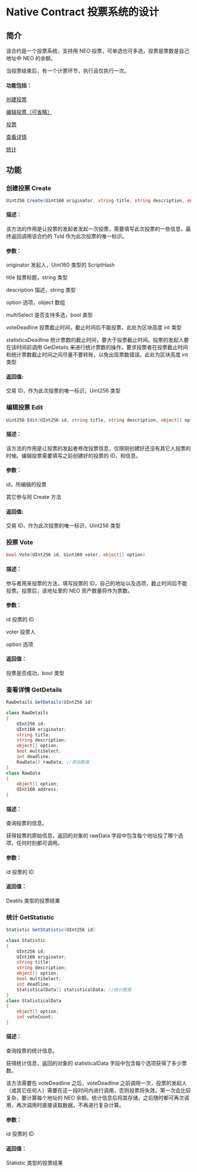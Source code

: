 # Native Contract 投票系统的设计

## 简介

该合约是一个投票系统，支持用 NEO 投票，可单选也可多选，投票是票数是自己地址中 NEO 的余额。

当投票结束后，有一个计票环节，执行且仅执行一次。

#### 功能包括：

[创建投票](#创建投票-create)

[编辑投票（可省略）](#编辑投票-edit)

[投票](#投票-vote)

[查看详情](#查看详情-getdetails)

[统计](#统计-getstatistic)

## 功能

### 创建投票 Create

```c#
Uint256 Create(Uint160 originator, string title, string description, object[] option, bool multiSelect, int voteDeadline, int statisticsDeadline)
```

#### 描述：

该方法的作用是让投票的发起者发起一次投票，需要填写此次投票的一些信息，最终返回调用该合约的 TxId 作为此次投票的唯一标识。

#### 参数：

originator 发起人，Uint160 类型的 ScriptHash

title 投票标题，string 类型

description 描述，string 类型

option 选项，object 数组

multiSelect 是否支持多选，bool 类型

voteDeadline 投票截止时间，截止时间后不能投票，此处为区块高度 int 类型

statisticsDeadline 统计票数的截止时间，要大于投票截止时间。投票的发起人要在该时间前调用 GetDetails 来进行统计票数的操作。要求投票者在投票截止时间和统计票数截止时间之间尽量不要转账，以免出现票数错误。此处为区块高度 int 类型

#### 返回值:

交易 ID，作为此次投票的唯一标识，Uint256 类型

### 编辑投票 Edit

```c#
Uint256 Edit(UInt256 id, string title, string description, object[] option, bool multiSelect, int voteDeadline, int statisticsDeadline, Uint160)
```

#### 描述：

该方法的作用是让投票的发起者修改投票信息，仅限刚创建好还没有其它人投票的时候。编辑投票需要填写之前创建好的投票的 ID，和信息。

#### 参数：

id，所编辑的投票

其它参与同 Create 方法

#### 返回值:

交易 ID，作为此次投票的唯一标识，Uint256 类型

### 投票 Vote

```c#
bool Vote(UInt256 id, Uint160 voter, object[] option)
```

#### 描述：

参与者用来投票的方法，填写投票的 ID，自己的地址以及选项，截止时间后不能投票。投票后，该地址里的 NEO 资产数量将作为票数。

#### 参数：

id 投票的 ID

voter 投票人

option 选项

#### 返回值：

投票是否成功，bool 类型

### 查看详情 GetDetails

```c#
RawDetails GetDetails(UInt256 id)
```

```c#
class RawDetails
{
    UInt256 id;
    UInt160 originator;
    string title;
    string description;
    object[] option;
    bool multiSelect;
    int deadline;
    RawData[] rawData; //原始数据
}
class RawData
{
    object[] option;
    UInt160 address;
}
```

#### 描述：

查询投票的信息。

获得投票的原始信息，返回的对象的 rawData 字段中包含每个地址投了哪个选项，任何时刻都可调用。

#### 参数：

id 投票的 ID

#### 返回值：

Deatils 类型的投票结果

### 统计 GetStatistic

```c#
Statistic GetStatistic(UInt256 id)
```

```c#
class Statistic
{
    UInt256 id;
    UInt160 originator;
    string title;
    string description;
    object[] option;
    bool multiSelect;
    int deadline;
    StatisticalData[] statisticalData; //统计数据
}
class StatisticalData
{
    object[] option;
    int voteCount;
}
```

#### 描述：

查询投票的统计信息。

获得统计信息，返回的对象的 statisticalData 字段中包含每个选项获得了多少票数。

该方法需要在 voteDeadline 之后，voteDeadline 之前调用一次，投票的发起人（或其它任何人）需要在这一段时间内进行调用，否则投票将失效。第一次会比较复杂，要计算每个地址的 NEO 余额。统计信息后将其存储，之后随时都可再次调用，再次调用时直接读取数据，不再进行复杂计算。

#### 参数：

id 投票的 ID

#### 返回值：

Statistic 类型的投票结果


